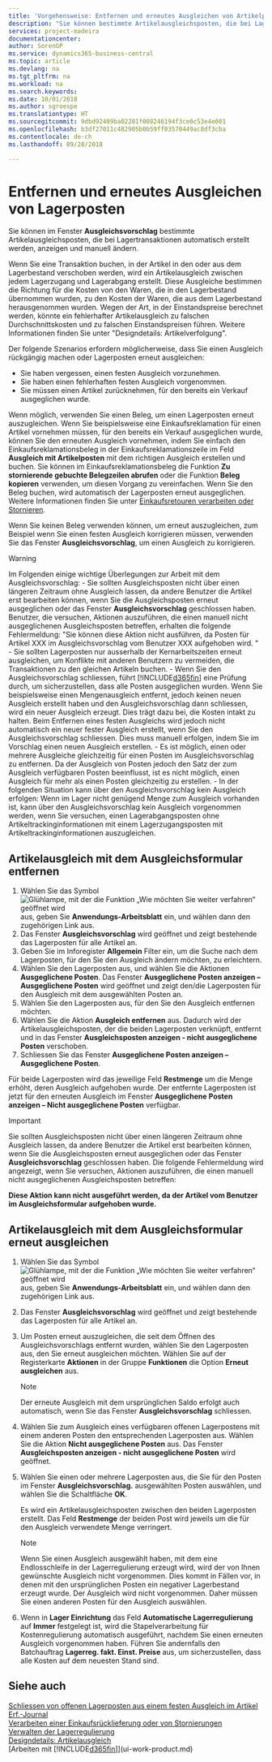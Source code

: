 ```yaml
---
title: 'Vorgehensweise: Entfernen und erneutes Ausgleichen von Artikelpostens | Microsoft Docs'
description: "Sie können bestimmte Artikelausgleichsposten, die bei Lagertransaktionen automatisch erstellt werden, anzeigen und manuell ändern."
services: project-madeira
documentationcenter: 
author: SorenGP
ms.service: dynamics365-business-central
ms.topic: article
ms.devlang: na
ms.tgt_pltfrm: na
ms.workload: na
ms.search.keywords: 
ms.date: 10/01/2018
ms.author: sgroespe
ms.translationtype: HT
ms.sourcegitcommit: 9dbd92409ba02281f008246194f3ce0c53e4e001
ms.openlocfilehash: b3df27011c482905b0b59ff03570449ac8df3cba
ms.contentlocale: de-ch
ms.lasthandoff: 09/28/2018

---
```

# <a name="remove-and-reapply-item-ledger-entries"></a>Entfernen und erneutes Ausgleichen von Lagerposten
Sie können im Fenster **Ausgleichsvorschlag** bestimmte Artikelausgleichsposten, die bei Lagertransaktionen automatisch erstellt werden, anzeigen und manuell ändern.  

Wenn Sie eine Transaktion buchen, in der Artikel in den oder aus dem Lagerbestand verschoben werden, wird ein Artikelausgleich zwischen jedem Lagerzugang und Lagerabgang erstellt. Diese Ausgleiche bestimmen die Richtung für die Kosten von den Waren, die in den Lagerbestand übernommen wurden, zu den Kosten der Waren, die aus dem Lagerbestand herausgenommen wurden. Wegen der Art, in der Einstandspreise berechnet werden, könnte ein fehlerhafter Artikelausgleich zu falschen Durchschnittskosten und zu falschen Einstandspreisen führen. Weitere Informationen finden Sie unter "Designdetails: Artikelverfolgung".

Der folgende Szenarios erfordern möglicherweise, dass Sie einen Ausgleich rückgängig machen oder Lagerposten erneut ausgleichen:

- Sie haben vergessen, einen festen Ausgleich vorzunehmen.
- Sie haben einen fehlerhaften festen Ausgleich vorgenommen.
- Sie müssen einen Artikel zurücknehmen, für den bereits ein Verkauf ausgeglichen wurde.

Wenn möglich, verwenden Sie einen Beleg, um einen Lagerposten erneut auszugleichen. Wenn Sie beispielsweise eine Einkaufsreklamation für einen Artikel vornehmen müssen, für den bereits ein Verkauf ausgeglichen wurde, können Sie den erneuten Ausgleich vornehmen, indem Sie einfach den Einkaufsreklamationsbeleg in der Einkaufsreklamationszeile im Feld **Ausgleich mit Artikelposten** mit dem richtigen Ausgleich erstellen und buchen. Sie können im Einkaufsreklamationsbeleg die Funktion **Zu stornierende gebuchte Belegzeilen abrufen** oder die Funktion **Beleg kopieren** verwenden, um diesen Vorgang zu vereinfachen. Wenn Sie den Beleg buchen, wird automatisch der Lagerposten erneut ausgeglichen. Weitere Informationen finden Sie unter [Einkaufsretouren verarbeiten oder Stornieren](purchasing-how-process-purchase-returns-cancellations.md).

Wenn Sie keinen Beleg verwenden können, um erneut auszugleichen, zum Beispiel wenn Sie einen festen Ausgleich korrigieren müssen, verwenden Sie das Fenster **Ausgleichsvorschlag**, um einen Ausgleich zu korrigieren.

> [!Warning]  
> Im Folgenden einige wichtige Überlegungen zur Arbeit mit dem Ausgleichsvorschlag:
    - Sie sollten Ausgleichsposten nicht über einen längeren Zeitraum ohne Ausgleich lassen, da andere Benutzer die Artikel erst bearbeiten können, wenn Sie die Ausgleichsposten erneut ausgeglichen oder das Fenster **Ausgleichsvorschlag** geschlossen haben. Benutzer, die versuchen, Aktionen auszuführen, die einen manuell nicht ausgeglichenen Ausgleichsposten betreffen, erhalten die folgende Fehlermeldung: "Sie können diese Aktion nicht ausführen, da Posten für Artikel XXX im Ausgleichsvorschlag vom Benutzer XXX aufgehoben wird. "
    - Sie sollten Lagerposten nur ausserhalb der Kernarbeitszeiten erneut ausgleichen, um Konflikte mit anderen Benutzern zu vermeiden, die Transaktionen zu den gleichen Artikeln buchen.
    - Wenn Sie den Ausgleichsvorschlag schliessen, führt [!INCLUDE[d365fin](includes/d365fin_md.md)] eine Prüfung durch, um sicherzustellen, dass alle Posten ausgeglichen wurden. Wenn Sie beispielsweise einen Mengenausgleich entfernt, jedoch keinen neuen Ausgleich erstellt haben und den Ausgleichsvorschlag dann schliessen, wird ein neuer Ausgleich erzeugt. Dies trägt dazu bei, die Kosten intakt zu halten. Beim Entfernen eines festen Ausgleichs wird jedoch nicht automatisch ein neuer fester Ausgleich erstellt, wenn Sie den Ausgleichsvorschlag schliessen. Dies muss manuell erfolgen, indem Sie im Vorschlag einen neuen Ausgleich erstellen.
    - Es ist möglich, einen oder mehrere Ausgleiche gleichzeitig für einen Posten im Ausgleichsvorschlag zu entfernen. Da der Ausgleich von Posten jedoch den Satz der zum Ausgleich verfügbaren Posten beeinflusst, ist es nicht möglich, einen Ausgleich für mehr als einen Posten gleichzeitig zu erstellen.
    - In der folgenden Situation kann über den Ausgleichsvorschlag kein Ausgleich erfolgen: Wenn im Lager nicht genügend Menge zum Ausgleich vorhanden ist, kann über den Ausgleichsvorschlag kein Ausgleich vorgenommen werden, wenn Sie versuchen, einen Lagerabgangsposten ohne Artikeltrackinginformationen mit einem Lagerzugangsposten mit Artikeltrackinginformationen auszugleichen.

## <a name="to-remove-an-item-application-by-using-the-application-worksheet"></a>Artikelausgleich mit dem Ausgleichsformular entfernen  
1.  Wählen Sie das Symbol ![Glühlampe, mit der die Funktion „Wie möchten Sie weiter verfahren“ geöffnet wird](media/ui-search/search_small.png "Wie möchten Sie weiter verfahren?") aus, geben Sie **Anwendungs-Arbeitsblatt** ein, und wählen dann den zugehörigen Link aus.  
2.  Das Fenster **Ausgleichsvorschlag** wird geöffnet und zeigt bestehende das Lagerposten für alle Artikel an.  
3.  Geben Sie im Inforegister **Allgemein** Filter ein, um die Suche nach dem Lagerposten, für den Sie den Ausgleich ändern möchten, zu erleichtern.  
4.  Wählen Sie den Lagerposten aus, und wählen Sie die Aktionen **Ausgeglichene Posten**. Das Fenster **Ausgeglichene Posten anzeigen – Ausgeglichene Posten** wird geöffnet und zeigt den/die Lagerposten für den Ausgleich mit dem ausgewählten Posten an.  
5.  Wählen Sie den Lagerposten aus, für den Sie den Ausgleich entfernen möchten.  
6.  Wählen Sie die Aktion **Ausgleich entfernen** aus. Dadurch wird der Artikelausgleichsposten, der die beiden Lagerposten verknüpft, entfernt und in das Fenster **Ausgleichsposten anzeigen - nicht ausgeglichene Posten** verschoben.  
7.  Schliessen Sie das Fenster **Ausgeglichene Posten anzeigen – Ausgeglichene Posten**.  

 Für beide Lagerposten wird das jeweilige Feld **Restmenge** um die Menge erhöht, deren Ausgleich aufgehoben wurde. Der entfernte Lagerposten ist jetzt für den erneuten Ausgleich im Fenster **Ausgeglichene Posten anzeigen – Nicht ausgeglichene Posten** verfügbar.  

> [!IMPORTANT]  
>  Sie sollten Ausgleichsposten nicht über einen längeren Zeitraum ohne Ausgleich lassen, da andere Benutzer die Artikel erst bearbeiten können, wenn Sie die Ausgleichsposten erneut ausgeglichen oder das Fenster **Ausgleichsvorschlag** geschlossen haben. Die folgende Fehlermeldung wird angezeigt, wenn Sie versuchen, Aktionen auszuführen, die einen manuell nicht ausgeglichenen Ausgleichsposten betreffen:  
>   
>  **Diese Aktion kann nicht ausgeführt werden, da der Artikel <item> vom Benutzer <user> im Ausgleichsformular aufgehoben wurde.**  

## <a name="to-reapply-an-item-application-by-using-the-application-worksheet"></a>Artikelausgleich mit dem Ausgleichsformular erneut ausgleichen  
1.  Wählen Sie das Symbol ![Glühlampe, mit der die Funktion „Wie möchten Sie weiter verfahren“ geöffnet wird](media/ui-search/search_small.png "Wie möchten Sie weiter verfahren?") aus, geben Sie **Anwendungs-Arbeitsblatt** ein, und wählen dann den zugehörigen Link aus.  
2.  Das Fenster **Ausgleichsvorschlag** wird geöffnet und zeigt bestehende das Lagerposten für alle Artikel an.  
3.  Um Posten erneut auszugleichen, die seit dem Öffnen des Ausgleichsvorschlags entfernt wurden, wählen Sie den Lagerposten aus, den Sie erneut ausgleichen möchten. Wählen Sie auf der Registerkarte **Aktionen** in der Gruppe **Funktionen** die Option **Erneut ausgleichen** aus.  

    > [!NOTE]  
    >  Der erneute Ausgleich mit dem ursprünglichen Saldo erfolgt auch automatisch, wenn Sie das Fenster **Ausgleichsvorschlag** schliessen.  
4.  Wählen Sie zum Ausgleich eines verfügbaren offenen Lagerpostens mit einem anderen Posten den entsprechenden Lagerposten aus. Wählen Sie die Aktion **Nicht ausgeglichene Posten** aus. Das Fenster **Ausgleichsposten anzeigen - nicht ausgeglichene Posten** wird geöffnet.  
5.  Wählen Sie einen oder mehrere Lagerposten aus, die Sie für den Posten im Fenster **Ausgleichsvorschlag.** ausgewählten Posten auswählen, und wählen Sie die Schaltfläche **OK**.  

     Es wird ein Artikelausgleichsposten zwischen den beiden Lagerposten erstellt. Das Feld **Restmenge** der beiden Post wird jeweils um die für den Ausgleich verwendete Menge verringert.  

    > [!NOTE]  
    >  Wenn Sie einen Ausgleich ausgewählt haben, mit dem eine Endlosschleife in der Lagerregulierung erzeugt wird, wird der von Ihnen gewünschte Ausgleich nicht vorgenommen. Dies kommt in Fällen vor, in denen mit den ursprünglichen Posten ein negativer Lagerbestand erzeugt wurde. Der Ausgleich wird nicht vorgenommen. Daher müssen Sie einen anderen Posten für den Ausgleich auswählen.  
6.  Wenn in **Lager Einrichtung** das Feld **Automatische Lagerregulierung** auf **Immer** festgelegt ist, wird die Stapelverarbeitung für Kostenregulierung automatisch ausgeführt, nachdem Sie einen erneuten Ausgleich vorgenommen haben. Führen Sie andernfalls den Batchauftrag **Lagerreg. fakt. Einst. Preise** aus, um sicherzustellen, dass alle Kosten auf dem neuesten Stand sind.  

## <a name="see-also"></a>Siehe auch  
[Schliessen von offenen Lagerposten aus einem festen Ausgleich im Artikel Erf.-Journal](finance-how-to-close-open-item-ledger-entries-resulting-from-fixed-application-in-the-item-journal.md)  
 [Verarbeiten einer Einkaufsrücklieferung oder von Stornierungen](purchasing-how-process-purchase-returns-cancellations.md)  
 [Verwalten der Lagerregulierung](finance-manage-inventory-costs.md)   
 [Designdetails: Artikelausgleich](design-details-item-application.md)  
 [Arbeiten mit [!INCLUDE[d365fin](includes/d365fin_md.md)]](ui-work-product.md)

